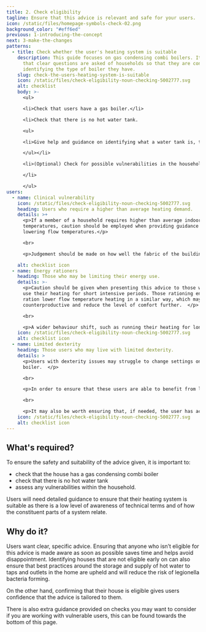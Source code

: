 ```yaml
---
title: 2. Check eligibility
tagline: Ensure that this advice is relevant and safe for your users.
icon: /static/files/homepage-symbols-check-02.png
background_color: "#eff6ed"
previous: 1-introducing-the-concept
next: 3-make-the-changes
patterns:
  - title: Check whether the user's heating system is suitable
    description: This guide focuses on gas condensing combi boilers. It’s important
      that clear questions are asked of households so that they are confident in
      identifying the type of boiler they have.
    slug: check-the-users-heating-system-is-suitable
    icon: /static/files/check-eligibility-noun-checking-5002777.svg
    alt: checklist
    body: >-
      <ul>

      <li>Check that users have a gas boiler.</li>

      <li>Check that there is no hot water tank.

      <ul>

      <li>Give help and guidance on identifying what a water tank is, this could be a description or example image.</li>

      </ul></li>

      <li>(Optional) Check for possible vulnerabilities in the household (see subsection below)

      </li>

      </ul>
users:
  - name: Clinical vulnerability
    icon: /static/files/check-eligibility-noun-checking-5002777.svg
    heading: Users who require a higher than average heating demand.
    details: >+
      <p>If a member of a household requires higher than average indoor
      temperatures, caution should be employed when providing guidance around
      lowering flow temperatures.</p>

      <br>

      <p>Judgement should be made on how well the fabric of the building is suited to ensuring a low flow temperature system could match the required heat demand.</p>

    alt: checklist icon
  - name: Energy rationers
    heading: Those who may be limiting their energy use.
    details: >-
      <p>Caution should be given when presenting this advice to those who only
      use their heating for short intensive periods. Those rationing energy may
      ration lower flow temperature heating in a similar way, which may be
      counterproductive and reduce the level of comfort further.  </p>

      <br>

      <p>A wider behaviour shift, such as running their heating for longer periods, may be required to ensure they remain comfortable. Without this, lowering flow temperatures might not be a suitable action for this user group.</p>
    icon: /static/files/check-eligibility-noun-checking-5002777.svg
    alt: checklist icon
  - name: Limited dexterity
    heading: Those users who may live with limited dexterity.
    details: >
      <p>Users with dexterity issues may struggle to change settings on the
      boiler.  </p>

      <br>

      <p>In order to ensure that these users are able to benefit from low flow temperatures, it may be best to offer in-person advice or ensure that any change to the boiler settings are made by a visiting professional, friend or relative.  </p>

      <br>

      <p>It may also be worth ensuring that, if needed, the user has access to people who can tweak settings after the flow temperature has been reduced.</p>
    icon: /static/files/check-eligibility-noun-checking-5002777.svg
    alt: checklist icon
---
```

## What's required?

To ensure the safety and suitability of the advice given, it is important to:

* check that the house has a gas condensing combi boiler
* check that there is no hot water tank
* assess any vulnerabilities within the household.

Users will need detailed guidance to ensure that their heating system is suitable as there is a low level of awareness of technical terms and of how the constituent parts of a system relate. 



## Why do it?

Users want clear, specific advice. Ensuring that anyone who isn’t eligible for this advice is made aware as soon as possible saves time and helps avoid disappointment. Identifying houses that are not eligible early on can also ensure that best practices around the storage and supply of hot water to taps and outlets in the home are upheld and will reduce the risk of legionella bacteria forming. 

On the other hand, confirming that their house is eligible gives users confidence that the advice is tailored to them.

There is also extra guidance provided on checks you may want to consider if you are working with vulnerable users, this can be found towards the bottom of this page.